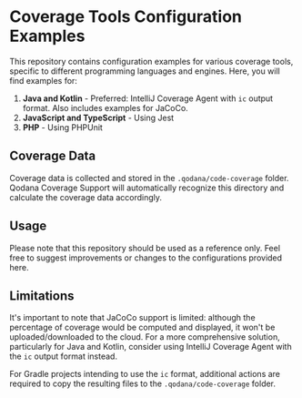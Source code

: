 # Coverage Tools Configuration Examples

This repository contains configuration examples for various coverage tools, specific to different programming languages and engines. Here, you will find examples for:

1. **Java and Kotlin** - Preferred: IntelliJ Coverage Agent with `ic` output format. Also includes examples for JaCoCo.
2. **JavaScript and TypeScript** - Using Jest
3. **PHP** - Using PHPUnit

## Coverage Data

Coverage data is collected and stored in the `.qodana/code-coverage` folder. Qodana Coverage Support will automatically recognize this directory and calculate the coverage data accordingly.

## Usage

Please note that this repository should be used as a reference only. Feel free to suggest improvements or changes to the configurations provided here.

## Limitations

It's important to note that JaCoCo support is limited: although the percentage of coverage would be computed and displayed, it won't be uploaded/downloaded to the cloud. For a more comprehensive solution, particularly for Java and Kotlin, consider using IntelliJ Coverage Agent with the `ic` output format instead.

For Gradle projects intending to use the `ic` format, additional actions are required to copy the resulting files to the `.qodana/code-coverage` folder.
